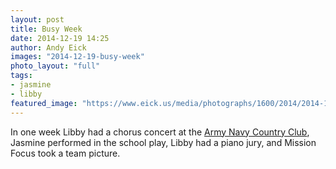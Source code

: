 ```yaml
---
layout: post
title: Busy Week
date: 2014-12-19 14:25
author: Andy Eick
images: "2014-12-19-busy-week"
photo_layout: "full"
tags: 
- jasmine
- libby
featured_image: "https://www.eick.us/media/photographs/1600/2014/2014-12-17/busy-week-2014-12-17-20-46-33.jpg"
---
```

In one week Libby had a chorus concert at the [Army Navy Country Club](http://www.ancc.org/Club/Scripts/Home/home.asp), Jasmine performed in the school play, Libby had a piano jury, and Mission Focus took a team picture.

